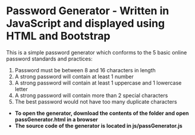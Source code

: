# Password Generator - Written in JavaScript and displayed using HTML and Bootstrap
This is a simple password generator which conforms to the 5 basic online password standards and practices:
1.	Password must be between 8 and 16 characters in length
2.	A strong password will contain at least 1 number
3.	A strong password will contain at least 1 uppercase and 1 lowercase letter
4.	A strong password will contain more than 2 special characters
5.	The best password would not have too many duplicate characters

* **To open the generator, download the contents of the folder and open passGenerator.html in a browser**
* **The source code of the generator is located in js/passGenerator.js**

